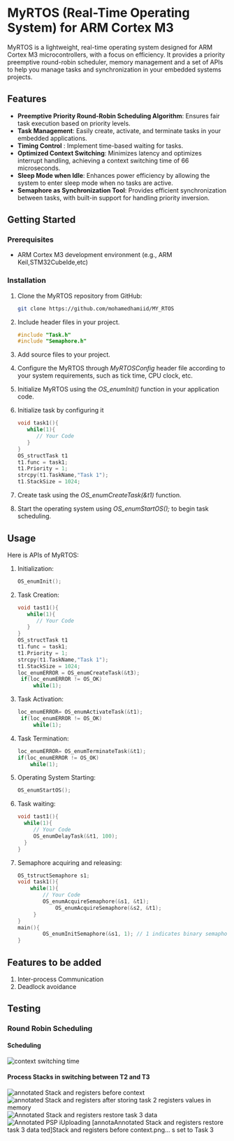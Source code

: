 # MyRTOS (Real-Time Operating System) for ARM Cortex M3

MyRTOS is a lightweight, real-time operating system designed for ARM Cortex M3 microcontrollers, with a focus on efficiency. It provides a priority preemptive round-robin scheduler, memory management and a set of APIs to help you manage tasks and synchronization in your embedded systems projects.

## Features

- **Preemptive Priority Round-Robin Scheduling Algorithm**: Ensures fair task execution based on priority levels.
- **Task Management**: Easily create, activate, and terminate tasks in your embedded applications.
- **Timing Control** : Implement time-based waiting for tasks.
- **Optimized Context Switching**: Minimizes latency and optimizes interrupt handling, achieving a context switching time of 66 microseconds.
- **Sleep Mode when Idle**: Enhances power efficiency by allowing the system to enter sleep mode when no tasks are active.
- **Semaphore as Synchronization Tool**: Provides efficient synchronization between tasks, with built-in support for handling priority inversion.

## Getting Started

### Prerequisites

- ARM Cortex M3 development environment (e.g., ARM Keil,STM32CubeIde,etc)

### Installation

1. Clone the MyRTOS repository from GitHub:

   ```bash
   git clone https://github.com/mohamedhamiid/MY_RTOS

2. Include header files in your project.
   ```c
   #include "Task.h"
   #include "Semaphore.h"
4. Add source files to your project.
5. Configure the MyRTOS through _MyRTOSConfig_ header file according to your system requirements, such as tick time, CPU clock, etc.
6. Initialize MyRTOS using the _OS_enumInit()_ function in your application code.
7. Initialize task by configuring it
   ```c
   void task1(){
      while(1){
         // Your Code
      }
   }
   OS_structTask t1
   t1.func = task1;
   t1.Priority = 1;
   strcpy(t1.TaskName,"Task 1");
   t1.StackSize = 1024;
8. Create task using the _OS_enumCreateTask(&t1)_ function.
9. Start the operating system using _OS_enumStartOS();_ to begin task scheduling.

## Usage
Here is APIs of MyRTOS:
1. Initialization:
   ```c
   OS_enumInit();
2. Task Creation:
   ```c
   void tast1(){
      while(1){
         // Your Code
      }
   }
   OS_structTask t1
   t1.func = task1;
   t1.Priority = 1;
   strcpy(t1.TaskName,"Task 1");
   t1.StackSize = 1024;
   loc_enumERROR = OS_enumCreateTask(&t3);
	if(loc_enumERROR != OS_OK)
		while(1);
3. Task Activation:
   ```c
   loc_enumERROR= OS_enumActivateTask(&t1);
	if(loc_enumERROR != OS_OK)
		while(1);
4. Task Termination:
    ```c
   loc_enumERROR= OS_enumTerminateTask(&t1);
	if(loc_enumERROR != OS_OK)
		while(1);
5. Operating System Starting:
   ```c
   OS_enumStartOS();
6. Task waiting:
    ```c
   void tast1(){
      while(1){
         // Your Code
         OS_enumDelayTask(&t1, 100);
      }
   }
7. Semaphore acquiring and releasing:
    ```c
    OS_tstructSemaphore s1;
    void task1(){
        while(1){
            // Your Code
            OS_enumAcquireSemaphore(&s1, &t1);
    			OS_enumAcquireSemaphore(&s2, &t1);
         }
    }
    main(){
            OS_enumInitSemaphore(&s1, 1); // 1 indicates binary semaphore
    }
## Features to be added
1. Inter-process Communication
2. Deadlock avoidance
## Testing
### Round Robin Scheduling
#### Scheduling
![context switching time](https://github.com/mohamedhamiid/MY_RTOS/assets/111571591/88eca129-4c1e-4783-b405-5985010daff0)
#### Process Stacks in switching between T2 and T3
![annotated Stack and registers before context](https://github.com/mohamedhamiid/MY_RTOS/assets/111571591/b05299ee-2c9b-45bf-a360-39e7aeb0f4bd)
![annotated Stack and registers after storing task 2 registers values in memory](https://github.com/mohamedhamiid/MY_RTOS/assets/111571591/43a5e4dd-ac6d-4db0-929b-f263e7e7c56c)
![Annotated Stack and registers restore task 3 data](https://github.com/mohamedhamiid/MY_RTOS/assets/111571591/d7bc8dd2-8f46-4b3e-886a-56b2908a67fc)
![Annotated PSP i![Uploading [annota![Annotated Stack and registers restore task 3 data](https://github.com/mohamedhamiid/MY_RTOS/assets/111571591/0ef632fa-fc67-4d30-acdd-43713f1dd4c1)
ted]Stack and registers before context.png…]()
s set to Task 3](https://github.com/mohamedhamiid/MY_RTOS/assets/111571591/6c9f6c5b-cd23-4179-8e8d-0f333b9bea33)
